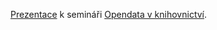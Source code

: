 [Prezentace](opendata_knihovny.pdf) k semináři [Opendata v knihovnictví](https://www.skipcr.cz/knihovnicke-akce/otevrena-data-v-knihovnictvi).
